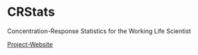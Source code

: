 # CRStats
Concentration-Response Statistics for the Working Life Scientist

[Project-Website](https://crstats.github.io/)
